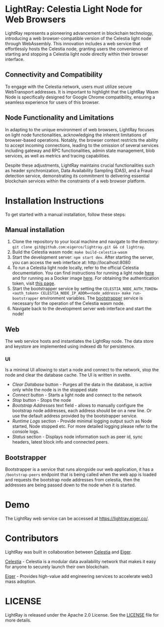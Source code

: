# LightRay: Celestia Light Node for Web Browsers

LightRay represents a pioneering advancement in blockchain technology, introducing a web browser-compatible version of the Celestia light node through WebAssembly. This innovation includes a web service that effortlessly hosts the Celestia node, granting users the convenience of starting and stopping a Celestia light node directly within their browser interface.

## Connectivity and Compatibility

To engage with the Celestia network, users must utilize secure WebTransport addresses. It is important to highlight that the LightRay Wasm Node is specifically designed for Google Chrome compatibility, ensuring a seamless experience for users of this browser.

## Node Functionality and Limitations

In adapting to the unique environment of web browsers, LightRay focuses on light node functionalities, acknowledging the inherent limitations of browser-based operations. Notably, the browser context restricts the ability to accept incoming connections, leading to the omission of several services including gateway and RPC functionalities, admin state management, blob services, as well as metrics and tracing capabilities.

Despite these adjustments, LightRay maintains crucial functionalities such as header synchronization, Data Availability Sampling (DAS), and a Fraud detection service, demonstrating its commitment to delivering essential blockchain services within the constraints of a web browser platform.

# Installation Instructions

To get started with a manual installation, follow these steps:

## Manual installation
1. Clone the repository to your local machine and navigate to the directory: `git clone git@github.com:eigerco/lightray.git && cd lightray`.
2. Build the Celestia wasm node: `make build-celestia-wasm`
3. Start the development server: `npm start dev`. After starting the server, you can access the web interface at: http://localhost:8080
4. To run a Celestia light node locally, refer to the official Celestia documentation. You can find instructions for running a light node [here](https://docs.celestia.org/nodes/light-node) and for running as a Docker image [here](https://docs.celestia.org/nodes/docker-images). For obtaining the authentication token, visit [this page](https://docs.celestia.org/developers/node-tutorial#auth-token).
5. Start the bootstrapper service by setting the `CELESTIA_NODE_AUTH_TOKEN=<auth_token> CELESTIA_NODE_IP_ADDR=<node_address> make run-bootstrapper` environment variables. The [bootstrapper](#bootstrapper) service is necessary for the operation of the Celestia wasm node.
6. Navigate back to the development server web interface and start the node!

## Web
The web service hosts and instantiates the LightRay node.
The data store and keystore are implemented using indexed db for persistence.

### UI
Is a minimal UI allowing to start a node and connect to the network, stop the node and clear the database cache.
The UI is written in svelte.
- *Clear Database* button - Purges all the data in the database, is active only while the node is in the stopped state
- *Connect* button - Starts a light node and connect to the network
- *Stop* button - Stops the node
- *Bootstrap Addresses* text field - allows to manually configure the bootstrap node addresses, each address should be on a new line. Or use the default address provided by the bootstrapper service. 
- *Runtime Logs* section - Provide minimal logging output such as Node started, Node stopped etc. For more detailed logging please refer to the console logs.
- *Status* section - Displays node information such as peer id, sync headers, latest block info and connected peers.

## Bootstrapper
Bootstrapper is a service that runs alongside our web application, 
it has a `/bootstrap-peers` endpoint that is being called when the web app is 
loaded and requests the bootstrap node addresses from celestia,
then the addresses are being passed down to the node when it is started.

# Demo
The LightRay web service can be accessed at https://lightray.eiger.co/.

# Contributors
LightRay was built in collaboration between [Celestia](https://celestia.org/) and [Eiger](https://www.eiger.co/).

[Celestia](https://celestia.org/) - Celestia is a modular data availability network that makes it easy for anyone to securely launch their own blockchain.

[Eiger](https://www.eiger.co/) - Provides high-value add engineering services to accelerate web3 mass adoption.

# LICENSE
LightRay is released under the Apache 2.0 License. See the [LICENSE](./LICENSE) file for more details.

